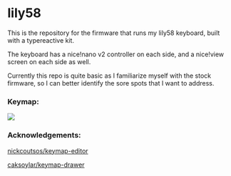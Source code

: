 # lily58

This is the repository for the firmware that runs my lily58 keyboard, built with a typereactive kit.

The keyboard has a nice!nano v2 controller on each side, and a nice!view screen on each side as well.

Currently this repo is quite basic as I familiarize myself with the stock firmware, so I can better identify the sore spots that I want to address.

### Keymap:
![](https://raw.githubusercontent.com/johnseth97/lily58/keymap-drawer/lily58.svg)


### Acknowledgements:

[nickcoutsos/keymap-editor](https://nickcoutsos.github.io/keymap-editor)

[caksoylar/keymap-drawer](https://github.com/caksoylar/keymap-drawer)





